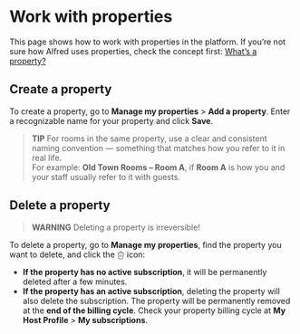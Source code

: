 # Work with properties

This page shows how to work with properties in the platform. If you’re not sure how Alfred uses properties, check the concept first: [What’s a property?](properties_c.md)

## Create a property

To create a property, go to **Manage my properties** > **Add a property**. Enter a recognizable name for your property and click **Save**.

> **TIP** For rooms in the same property, use a clear and consistent naming convention — something that matches how you refer to it in real life.  
> For example: **Old Town Rooms – Room A**, if **Room A** is how you and your staff usually refer to it with guests.

## Delete a property

> **WARNING** Deleting a property is irreversible!

To delete a property, go to **Manage my properties**, find the property you want to delete, and click the <img src="./media/delete-icon.png" alt="delete icon" style="height: 1em; vertical-align: middle;"> icon:
- **If the property has no active subscription**, it will be permanently deleted after a few minutes.
- **If the property has an active subscription**, deleting the property will also delete the subscription. The property will be permanently removed at the **end of the billing cycle**. Check your property billing cycle at **My Host Profile** > **My subscriptions**.

